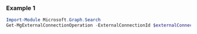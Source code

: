 ### Example 1
``` powershell
Import-Module Microsoft.Graph.Search
Get-MgExternalConnectionOperation -ExternalConnectionId $externalConnectionId -ConnectionOperationId $connectionOperationId
```
